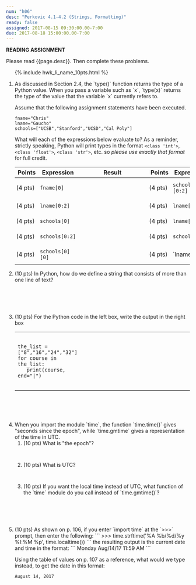 ```yaml
---
num: "h06"
desc: "Perkovic 4.1-4.2 (Strings, Formatting)"
ready: false
assigned: 2017-08-15 09:30:00.00-7:00
due: 2017-08-18 15:00:00.00-7:00
---
```


<b>READING ASSIGNMENT</b>

Please read {{page.desc}}.  Then complete these problems.

<ol>

{% include hwk_li_name_10pts.html %}
<li markdown="1">  As discussed in Section&nbsp;2.4, the `type()` function returns the type of a Python value.
When you pass a variable such as `x`, `type(x)` returns the type of the value that the variable `x` currently refers to.

Assume that the following assignment statements have been executed.  

```
fname="Chris"
lname="Gaucho"
schools=["UCSB","Stanford","UCSD","Cal Poly"]
```

What will each of the expressions below evaluate to?  As a reminder, strictly speaking, Python will print types in the format `<class 'int'>`, `<class 'float'>`, `<class 'str'>`, etc. so *please use exactly that format* for full credit.
<style>
div.bigger table * td { padding: 0.7em 3pt 0.7em 3pt; }
span.wide { padding: 0pt 4em 0pt 4em; }
</style>

<div class="bigger" markdown="1">

| Points  | Expression  | <span class="wide">Result</span> | Points  | Expression  | <span class="wide">Result</span> |
|---------|-------------|--------|---------|-------------|--------|
| (4 pts) | `fname[0]` |        | (4 pts) | `schools[0][0:2]`     |        |
| (4 pts) | `lname[0:2]`    |        | (4 pts) | `lname[:2]`|        |
| (4 pts) | `schools[0]`    |        | (4 pts) | `lname[-3:]` |        |
| (4 pts) | `schools[0:2]`    |        | (4 pts) | `schools[1:]`  |        |
| (4 pts) | `schools[0][0]`    |        | (4 pts) | `lname[0]``    |        |

</div>

<div class="pagebreak">
</div>

</li>



<li style="margin-bottom:6em;" markdown="1"> (10 pts) In Python, how do we define a string that consists of more than one line of text? 
</li>

<style>
td.answer_box { width: 30em; height: 10em; }
</style>


<li style="margin-bottom:6em;" markdown="1"> (10 pts) For the Python code in the left box, write the output in the right box

<table>
<tr>
<td markdown="1">

```
the_list = ["8","16","24","32"]
for course in the_list:
   print(course, end="|")
```

</td>
<td class="answer_box">
</td>
</tr>
</table>

</li>


<li style="margin-bottom:6em;" markdown="1"> When you import the module `time`, the function `time.time()` gives "seconds since the epoch", while `time.gmtime` gives a representation of the time in UTC.   
<ol>
<li style="margin-bottom:3em;" markdown="1"> (10 pts) What is "the epoch"?
</li>

<li style="margin-bottom:3em;" markdown="1"> (10 pts) What is UTC?
</li>
<li style="margin-bottom:3em;" markdown="1"> (10 pts) If you want the local time instead of UTC, what function of the `time` module do you call instead of `time.gmtime()`?
</li>

</ol>

</li>

<li markdown-"1" style="margin-bottom:4em;"> (10 pts) As shown on p. 106, if you enter `import time` at the `>>>` prompt, then enter the following:
```
>>> time.strftime('%A %b/%d/%y %I:%M %p', time.localtime())
```
the resulting output is the current date and time in the format:
```
Monday Aug/14/17 11:59 AM
```

Using the table of values on p. 107 as a reference, what would we type instead, to get the date in this format: 

```
August 14, 2017
```

</li>

</ol>

